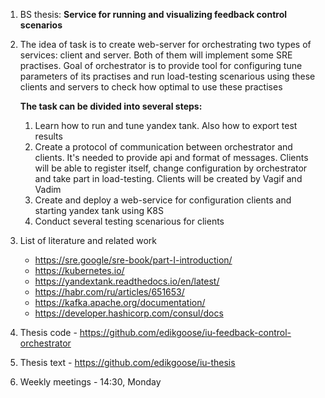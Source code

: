 1. BS thesis: **Service for running and visualizing feedback control scenarios**
2. The idea of task is to create web-server for orchestrating two types of services: client and server. 
   Both of them will implement some SRE practises. Goal of orchestrator is to provide tool for configuring tune parameters of its practises 
   and run load-testing scenarious using these clients and servers to check how optimal to use these practises
   
   **The task can be divided into several steps:**
   1. Learn how to run and tune yandex tank. Also how to export test results
   2. Create a protocol of communication between orchestrator and clients. It's needed to provide api and format of messages. Clients will be able to register itself, change configuration by orchestrator and take part in load-testing. Clients will be created by Vagif and Vadim
   3. Create and deploy a web-service for configuration clients and starting yandex tank using K8S
   4. Conduct several testing scenarious for clients
   
3. List of literature and related work
    * https://sre.google/sre-book/part-I-introduction/
    * https://kubernetes.io/
    * https://yandextank.readthedocs.io/en/latest/
    * https://habr.com/ru/articles/651653/
    * https://kafka.apache.org/documentation/
    * https://developer.hashicorp.com/consul/docs
4. Thesis code - https://github.com/edikgoose/iu-feedback-control-orchestrator
5. Thesis text - https://github.com/edikgoose/iu-thesis
6. Weekly meetings - 14:30, Monday